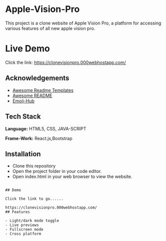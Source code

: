 # Apple-Vision-Pro
This project is a clone website of Apple Vision Pro, a platform for accessing various features of all new apple vision pro.

# Live Demo
Click the link: https://clonevisionpro.000webhostapp.com/


## Acknowledgements

 - [Awesome Readme Templates](https://awesomeopensource.com/project/elangosundar/awesome-README-templates)
 - [Awesome README](https://github.com/matiassingers/awesome-readme)
 - [Emoji-Hub](https://emojihub.org/#)

## Tech Stack

**Language:** HTML5, CSS, JAVA-SCRIPT

**Frame-Work:** React.js,Bootstrap 


## Installation

- Clone this repository
- Open the project folder in your code editor.
- Open index.html in your web browser to view the website.
```
    
## Demo

Click the link to go......

https://clonevisionpro.000webhostapp.com/
## Features

- Light/dark mode toggle
- Live previews
- Fullscreen mode
- Cross platform

